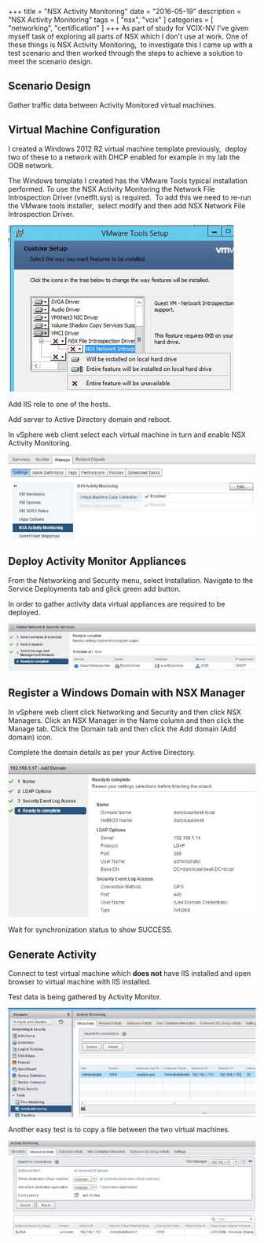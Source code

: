 +++
title = "NSX Activity Monitoring"
date = "2016-05-19"
description = "NSX Activity Monitoring"
tags = [
    "nsx",
    "vcix"
]
categories = [
    "networking",
    "certification"
]
+++
As part of study for VCIX-NV I've given myself task of exploring all parts of NSX which I don't use at work. One of these things is NSX Activity Monitoring,  to investigate this I came up with a test scenario and then worked through the steps to achieve a solution to meet the scenario design.

## Scenario Design

Gather traffic data between Activity Monitored virtual machines.

## Virtual Machine Configuration

I created a Windows 2012 R2 virtual machine template previously,  deploy two of these to a network with DHCP enabled for example in my lab the OOB network.

The Windows template I created has the VMware Tools typical installation performed. To use the NSX Activity Monitoring the Network File Introspection Driver (vnetflt.sys) is required.  To add this we need to re-run the VMware tools installer,  select modify and then add NSX Network File Introspection Driver.

![Install Windows Driver](/images/nsx-activity-WindowsDriver.jpg)

Add IIS role to one of the hosts.

Add server to Active Directory domain and reboot.

In vSphere web client select each virtual machine in turn and enable NSX Activity Monitoring.

![Enable Monitoring](/images/nsx-activity-EnableMonitoring.jpg)

## Deploy Activity Monitor Appliances

From the Networking and Security menu, select Installation. Navigate to the Service Deployments tab and glick green add button.

In order to gather activity data virtual appliances are required to be deployed.

![Deploy Virtual Appliances](/images/nsx-activity-DeployActivityServices.jpg)

## Register a Windows Domain with NSX Manager

In vSphere web client click Networking and Security and then click NSX Managers. Click an NSX Manager in the Name column and then click the Manage tab. Click the Domain tab and then click the Add domain (Add domain) icon.

Complete the domain details as per your Active Directory.

![Add Domain](/images/nsx-activity-Add-Domain.jpg)

Wait for synchronization status to show SUCCESS.

## Generate Activity

Connect to test virtual machine which <strong>does not</strong> have IIS installed and open browser to virtual machine with IIS installed.

Test data is being gathered by Activity Monitor.

![Activity Monitor Activity](/images/nsx-activity-ActivityMonitorActivity.jpg)

Another easy test is to copy a file between the two virtual machines.

![Activity Monitor Activity](/images/nsx-activity-ActivityMonitorSMB-CIFS.jpg)